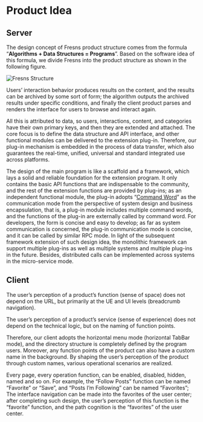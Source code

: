 # Product Idea

## Server

The design concept of Fresns product structure comes from the formula “**Algorithms + Data Structures = Programs**”. Based on the software idea of this formula, we divide Fresns into the product structure as shown in the following figure.

![Fresns Structure](https://images.fresns.com/docs/reference/idea.png)

Users’ interaction behavior produces results on the content, and the results can be archived by some sort of form; the algorithm outputs the archived results under specific conditions, and finally the client product parses and renders the interface for users to browse and interact again.

All this is attributed to data, so users, interactions, content, and categories have their own primary keys, and then they are extended and attached. The core focus is to define the data structure and API interface, and other functional modules can be delivered to the extension plug-in. Therefore, our plug-in mechanism is embedded in the process of data transfer, which also guarantees the real-time, unified, universal and standard integrated use across platforms.

The design of the main program is like a scaffold and a framework, which lays a solid and reliable foundation for the extension program. It only contains the basic API functions that are indispensable to the community, and the rest of the extension functions are provided by plug-ins; as an independent functional module, the plug-in adopts “[Command Word](https://pm.fresns.org/command-word/)” as the communication mode from the perspective of system design and business encapsulation, that is, a plug-in module includes multiple command words, and the functions of the plug-in are externally called by command word. For developers, the form is concise and easy to develop; as far as system communication is concerned, the plug-in communication mode is concise, and it can be called by similar RPC mode. In light of the subsequent framework extension of such design idea, the monolithic framework can support multiple plug-ins as well as multiple systems and multiple plug-ins in the future. Besides, distributed calls can be implemented across systems in the micro-service mode.


## Client

The user’s perception of a product’s function (sense of space) does not depend on the URL, but primarily at the UE and UI levels (breadcrumb navigation).

The user’s perception of a product’s service (sense of experience) does not depend on the technical logic, but on the naming of function points.

Therefore, our client adopts the horizontal menu mode (horizontal TabBar mode), and the directory structure is completely defined by the program users. Moreover, any function points of the product can also have a custom name in the background. By shaping the user’s perception of the product through custom names, various operational scenarios are realized.

Every page, every operation function, can be enabled, disabled, hidden, named and so on. For example, the “Follow Posts” function can be named “Favorite” or “Save”, and “Posts I’m Following” can be named “Favorites”; The interface navigation can be made into the favorites of the user center; after completing such design, the user’s perception of this function is the “favorite” function, and the path cognition is the “favorites” of the user center.
